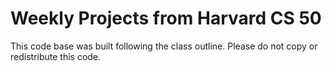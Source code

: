 Weekly Projects from Harvard CS 50
==================================

This code base was built following the class outline. Please do not copy or redistribute this code.